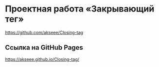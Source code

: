 # Проектная работа «Закрывающий тег»

https://github.com/akseee/Closing-tag


## Ссылка на GitHub Pages

https://akseee.github.io/Closing-tag/

